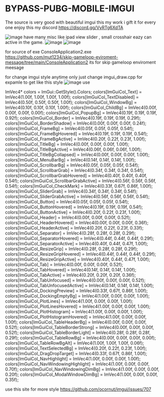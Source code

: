 # BYPASS-PUBG-MOBILE-IMGUI
The source is very good with beautiful imgui
this my work i gift it for every one
enjoy 
this my discord https://discord.gg/VyRTg6XdTA



![image](https://user-images.githubusercontent.com/44782684/176041466-a8b94bcf-7084-4e3c-841b-f35f0f5f5b40.png)
have many misc like ipad view slider , small crosshair eazy can active in the game.
![image](https://user-images.githubusercontent.com/44782684/176043981-232a4b94-f390-4b4e-a82e-a24aa52b17b8.png)
![image](https://user-images.githubusercontent.com/44782684/176041629-0feb925b-af45-4ffd-ad32-a9c9ac4112ad.png)


for source of exe ConsoleApplication2.exe https://github.com/mut1234/skip-gameloop-eviroment-message/tree/main/ConsoleApplication2 its for skip gameloop enviroment meesage

for change imgui style anytime only just change imgui_draw.cpp 
for expamle
to get like this style ![image](https://user-images.githubusercontent.com/44782684/176043590-e75a2819-05b6-4189-993a-8a17708665a0.png)
use


  ImVec4* colors = ImGui::GetStyle().Colors;
  colors[ImGuiCol_Text]                   = ImVec4(1.00f, 1.00f, 1.00f, 1.00f);
  colors[ImGuiCol_TextDisabled]           = ImVec4(0.50f, 0.50f, 0.50f, 1.00f);
  colors[ImGuiCol_WindowBg]               = ImVec4(0.10f, 0.10f, 0.10f, 1.00f);
  colors[ImGuiCol_ChildBg]                = ImVec4(0.00f, 0.00f, 0.00f, 0.00f);
  colors[ImGuiCol_PopupBg]                = ImVec4(0.19f, 0.19f, 0.19f, 0.92f);
  colors[ImGuiCol_Border]                 = ImVec4(0.19f, 0.19f, 0.19f, 0.29f);
  colors[ImGuiCol_BorderShadow]           = ImVec4(0.00f, 0.00f, 0.00f, 0.24f);
  colors[ImGuiCol_FrameBg]                = ImVec4(0.05f, 0.05f, 0.05f, 0.54f);
  colors[ImGuiCol_FrameBgHovered]         = ImVec4(0.19f, 0.19f, 0.19f, 0.54f);
  colors[ImGuiCol_FrameBgActive]          = ImVec4(0.20f, 0.22f, 0.23f, 1.00f);
  colors[ImGuiCol_TitleBg]                = ImVec4(0.00f, 0.00f, 0.00f, 1.00f);
  colors[ImGuiCol_TitleBgActive]          = ImVec4(0.06f, 0.06f, 0.06f, 1.00f);
  colors[ImGuiCol_TitleBgCollapsed]       = ImVec4(0.00f, 0.00f, 0.00f, 1.00f);
  colors[ImGuiCol_MenuBarBg]              = ImVec4(0.14f, 0.14f, 0.14f, 1.00f);
  colors[ImGuiCol_ScrollbarBg]            = ImVec4(0.05f, 0.05f, 0.05f, 0.54f);
  colors[ImGuiCol_ScrollbarGrab]          = ImVec4(0.34f, 0.34f, 0.34f, 0.54f);
  colors[ImGuiCol_ScrollbarGrabHovered]   = ImVec4(0.40f, 0.40f, 0.40f, 0.54f);
  colors[ImGuiCol_ScrollbarGrabActive]    = ImVec4(0.56f, 0.56f, 0.56f, 0.54f);
  colors[ImGuiCol_CheckMark]              = ImVec4(0.33f, 0.67f, 0.86f, 1.00f);
  colors[ImGuiCol_SliderGrab]             = ImVec4(0.34f, 0.34f, 0.34f, 0.54f);
  colors[ImGuiCol_SliderGrabActive]       = ImVec4(0.56f, 0.56f, 0.56f, 0.54f);
  colors[ImGuiCol_Button]                 = ImVec4(0.05f, 0.05f, 0.05f, 0.54f);
  colors[ImGuiCol_ButtonHovered]          = ImVec4(0.19f, 0.19f, 0.19f, 0.54f);
  colors[ImGuiCol_ButtonActive]           = ImVec4(0.20f, 0.22f, 0.23f, 1.00f);
  colors[ImGuiCol_Header]                 = ImVec4(0.00f, 0.00f, 0.00f, 0.52f);
  colors[ImGuiCol_HeaderHovered]          = ImVec4(0.00f, 0.00f, 0.00f, 0.36f);
  colors[ImGuiCol_HeaderActive]           = ImVec4(0.20f, 0.22f, 0.23f, 0.33f);
  colors[ImGuiCol_Separator]              = ImVec4(0.28f, 0.28f, 0.28f, 0.29f);
  colors[ImGuiCol_SeparatorHovered]       = ImVec4(0.44f, 0.44f, 0.44f, 0.29f);
  colors[ImGuiCol_SeparatorActive]        = ImVec4(0.40f, 0.44f, 0.47f, 1.00f);
  colors[ImGuiCol_ResizeGrip]             = ImVec4(0.28f, 0.28f, 0.28f, 0.29f);
  colors[ImGuiCol_ResizeGripHovered]      = ImVec4(0.44f, 0.44f, 0.44f, 0.29f);
  colors[ImGuiCol_ResizeGripActive]       = ImVec4(0.40f, 0.44f, 0.47f, 1.00f);
  colors[ImGuiCol_Tab]                    = ImVec4(0.00f, 0.00f, 0.00f, 0.52f);
  colors[ImGuiCol_TabHovered]             = ImVec4(0.14f, 0.14f, 0.14f, 1.00f);
  colors[ImGuiCol_TabActive]              = ImVec4(0.20f, 0.20f, 0.20f, 0.36f);
  colors[ImGuiCol_TabUnfocused]           = ImVec4(0.00f, 0.00f, 0.00f, 0.52f);
  colors[ImGuiCol_TabUnfocusedActive]     = ImVec4(0.14f, 0.14f, 0.14f, 1.00f);
  colors[ImGuiCol_DockingPreview]         = ImVec4(0.33f, 0.67f, 0.86f, 1.00f);
  colors[ImGuiCol_DockingEmptyBg]         = ImVec4(1.00f, 0.00f, 0.00f, 1.00f);
  colors[ImGuiCol_PlotLines]              = ImVec4(1.00f, 0.00f, 0.00f, 1.00f);
  colors[ImGuiCol_PlotLinesHovered]       = ImVec4(1.00f, 0.00f, 0.00f, 1.00f);
  colors[ImGuiCol_PlotHistogram]          = ImVec4(1.00f, 0.00f, 0.00f, 1.00f);
  colors[ImGuiCol_PlotHistogramHovered]   = ImVec4(1.00f, 0.00f, 0.00f, 1.00f);
  colors[ImGuiCol_TableHeaderBg]          = ImVec4(0.00f, 0.00f, 0.00f, 0.52f);
  colors[ImGuiCol_TableBorderStrong]      = ImVec4(0.00f, 0.00f, 0.00f, 0.52f);
  colors[ImGuiCol_TableBorderLight]       = ImVec4(0.28f, 0.28f, 0.28f, 0.29f);
  colors[ImGuiCol_TableRowBg]             = ImVec4(0.00f, 0.00f, 0.00f, 0.00f);
  colors[ImGuiCol_TableRowBgAlt]          = ImVec4(1.00f, 1.00f, 1.00f, 0.06f);
  colors[ImGuiCol_TextSelectedBg]         = ImVec4(0.20f, 0.22f, 0.23f, 1.00f);
  colors[ImGuiCol_DragDropTarget]         = ImVec4(0.33f, 0.67f, 0.86f, 1.00f);
  colors[ImGuiCol_NavHighlight]           = ImVec4(1.00f, 0.00f, 0.00f, 1.00f);
  colors[ImGuiCol_NavWindowingHighlight]  = ImVec4(1.00f, 0.00f, 0.00f, 0.70f);
  colors[ImGuiCol_NavWindowingDimBg]      = ImVec4(1.00f, 0.00f, 0.00f, 0.20f);
  colors[ImGuiCol_ModalWindowDimBg]       = ImVec4(1.00f, 0.00f, 0.00f, 0.35f);


use this site for more style https://github.com/ocornut/imgui/issues/707

